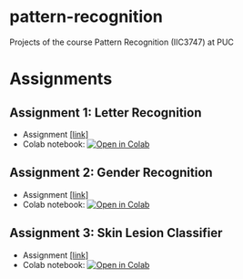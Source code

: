 # pattern-recognition
Projects of the course Pattern Recognition (IIC3747) at PUC

# Assignments

## Assignment 1: Letter Recognition

* Assignment [[link]](https://github.com/pipeton8/pattern-recognition/tree/main/assignments/1%20-%20Letter%20recognition)
* Colab notebook: [![Open in Colab](https://colab.research.google.com/assets/colab-badge.svg)](https://colab.research.google.com/github/pipeton8/pattern-recognition/blob/main/assignments/1%20-%20Letter%20recognition/assignment1.ipynb)

## Assignment 2: Gender Recognition

* Assignment [[link]](https://github.com/pipeton8/pattern-recognition/tree/main/assignments/2%20-%20Gender%20recognition)
* Colab notebook: [![Open in Colab](https://colab.research.google.com/assets/colab-badge.svg)](https://colab.research.google.com/github/pipeton8/pattern-recognition/blob/main/assignments/2%20-%20Gender%20recognition/assignment2_fdc.ipynb)

## Assignment 3: Skin Lesion Classifier

* Assignment [[link]](https://github.com/pipeton8/pattern-recognition/tree/main/assignments/3%20-%20Skin%20lesion%20classifier)
* Colab notebook: [![Open in Colab](https://colab.research.google.com/assets/colab-badge.svg)](https://colab.research.google.com/github/pipeton8/pattern-recognition/blob/main/assignments/3%20-%20Skin%20lesion%20classifier/assignment3_fdc.ipynb)
